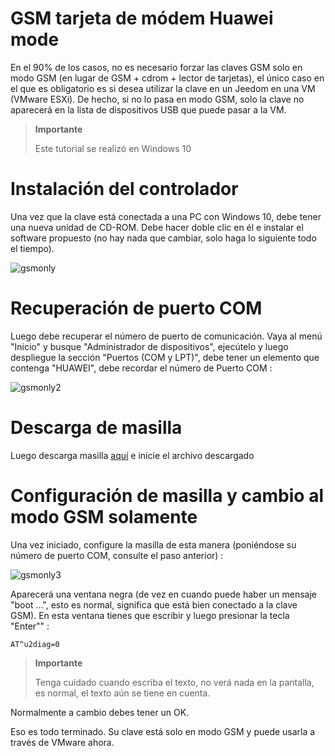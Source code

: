 # GSM tarjeta de módem Huawei mode

En el 90% de los casos, no es necesario forzar las claves GSM solo en modo GSM (en lugar de GSM + cdrom + lector de tarjetas), el único caso en el que es obligatorio es si desea utilizar la clave en un Jeedom en una VM (VMware ESXi). De hecho, si no lo pasa en modo GSM, solo la clave no aparecerá en la lista de dispositivos USB que puede pasar a la VM.

> **Importante**
>
> Este tutorial se realizó en Windows 10

# Instalación del controlador

Una vez que la clave está conectada a una PC con Windows 10, debe tener una nueva unidad de CD-ROM. Debe hacer doble clic en él e instalar el software propuesto (no hay nada que cambiar, solo haga lo siguiente todo el tiempo).

![gsmonly](images/gsmonly.PNG)

# Recuperación de puerto COM

Luego debe recuperar el número de puerto de comunicación. Vaya al menú "Inicio" y busque "Administrador de dispositivos", ejecútelo y luego despliegue la sección "Puertos (COM y LPT)", debe tener un elemento que contenga "HUAWEI", debe recordar el número de Puerto COM :

![gsmonly2](images/gsmonly2.PNG)

# Descarga de masilla

Luego descarga masilla [aquí](https://the.earth.li/~sgtatham/putty/latest/x86/putty.exe) e inicie el archivo descargado

# Configuración de masilla y cambio al modo GSM solamente

Una vez iniciado, configure la masilla de esta manera (poniéndose su número de puerto COM, consulte el paso anterior) :

![gsmonly3](images/gsmonly3.PNG)

Aparecerá una ventana negra (de vez en cuando puede haber un mensaje "boot ...", esto es normal, significa que está bien conectado a la clave GSM). En esta ventana tienes que escribir y luego presionar la tecla "Enter"" :

``AT^u2diag=0``

> **Importante**
>
> Tenga cuidado cuando escriba el texto, no verá nada en la pantalla, es normal, el texto aún se tiene en cuenta.

Normalmente a cambio debes tener un OK.

Eso es todo terminado. Su clave está solo en modo GSM y puede usarla a través de VMware ahora.
